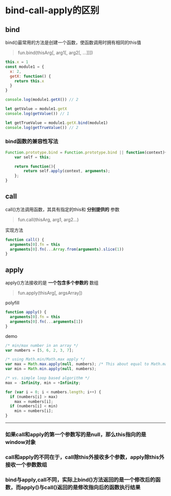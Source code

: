 # bind-call-apply的区别

## bind

bind()最常用的方法是创建一个函数，使函数调用时拥有相同的this值

> fun.bind(thisArg[, arg1[, arg2[, ...]]])

```js
this.x = 1
const module1 = {
  x: 2,
  getX: function() {
    return this.x
  }
}

console.log(module1.getX()) // 2

let getValue = module1.getX
console.log(getValue()) // 1

let getTrueValue = module1.getX.bind(module1)
console.log(getTrueValue()) // 2
```

### bind函数的兼容性写法

```js
Function.prototype.bind = Function.prototype.bind || function(context){
    var self = this;

    return function(){
        return self.apply(context, arguments);
    };
}
```

## call

call()方法调用函数，其具有指定的this和 **分别提供的** 参数

> fun.call(thisArg, arg1, arg2...)

实现方法

```js
function call() {
  arguments[0].fn = this
  arguments[0].fn(...Array.from(arguments).slice(1))
}
```

## apply

apply()方法接收的是 **一个包含多个参数的** 数组

> fun.apply(thisArg[, argsArray])

polyfill

```js
function apply() {
  arguments[0].fn = this
  arguments[0].fn(...arguments[1])
}
```

demo

```js
/* min/max number in an array */
var numbers = [5, 6, 2, 3, 7];

/* using Math.min/Math.max apply */
var max = Math.max.apply(null, numbers); /* This about equal to Math.max(numbers[0], ...) or Math.max(5, 6, ..) */
var min = Math.min.apply(null, numbers);

/* vs. simple loop based algorithm */
max = -Infinity, min = +Infinity;

for (var i = 0; i < numbers.length; i++) {
  if (numbers[i] > max)
    max = numbers[i];
  if (numbers[i] < min)
    min = numbers[i];
}
```

---

### 如果call和apply的第一个参数写的是null，那么this指向的是window对象

### call和apply的不同在于，call除this外接收多个参数，apply除this外接收一个参数数组

### bind与apply,call不同，实际上bind()方法返回的是一个修改后的函数，而apply()与call()返回的是修改指向后的函数执行结果
